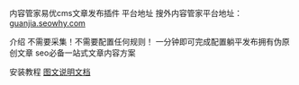 内容管家易优cms文章发布插件
平台地址
搜外内容管家平台地址：<a href="https://guanjia.seowhy.com">guanjia.seowhy.com</a>

介绍
不需要采集！不需要配置任何规则！ 一分钟即可完成配置躺平发布拥有伪原创文章 seo必备一站式文章内容方案

安装教程
<a href="https://www.seowhy.com/a/2093.html">图文说明文档</a>